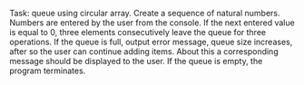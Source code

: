 Task: queue using circular array. Create a sequence of natural numbers.
Numbers are entered by the user from the console. If the next entered
value is equal to 0, three elements consecutively leave the queue for
three operations. If the queue is full, output error message, queue size
increases, after so the user can continue adding items. About this a
corresponding message should be displayed to the user. If the queue is
empty, the program terminates.
